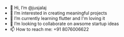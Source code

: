 - 👋 Hi, I’m @jusjalaj
- 👀 I’m interested in creating meaningful projects
- 🌱 I’m currently learning flutter and I'm loving it
- 💞️ I’m looking to collaborate on awsome startup ideas
- 📫 How to reach me: +91 8076006622

<!---
jusjalaj/jusjalaj is a ✨ special ✨ repository because its `README.md` (this file) appears on your GitHub profile.
You can click the Preview link to take a look at your changes.
--->
